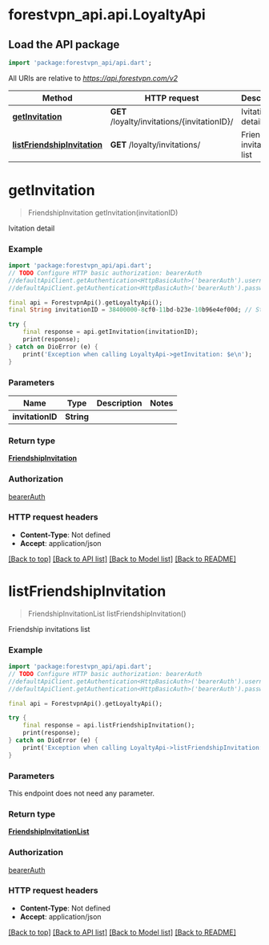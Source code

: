 # forestvpn_api.api.LoyaltyApi

## Load the API package
```dart
import 'package:forestvpn_api/api.dart';
```

All URIs are relative to *https://api.forestvpn.com/v2*

Method | HTTP request | Description
------------- | ------------- | -------------
[**getInvitation**](LoyaltyApi.md#getinvitation) | **GET** /loyalty/invitations/{invitationID}/ | Ivitation detail
[**listFriendshipInvitation**](LoyaltyApi.md#listfriendshipinvitation) | **GET** /loyalty/invitations/ | Friendship invitations list


# **getInvitation**
> FriendshipInvitation getInvitation(invitationID)

Ivitation detail

### Example
```dart
import 'package:forestvpn_api/api.dart';
// TODO Configure HTTP basic authorization: bearerAuth
//defaultApiClient.getAuthentication<HttpBasicAuth>('bearerAuth').username = 'YOUR_USERNAME'
//defaultApiClient.getAuthentication<HttpBasicAuth>('bearerAuth').password = 'YOUR_PASSWORD';

final api = ForestvpnApi().getLoyaltyApi();
final String invitationID = 38400000-8cf0-11bd-b23e-10b96e4ef00d; // String | 

try {
    final response = api.getInvitation(invitationID);
    print(response);
} catch on DioError (e) {
    print('Exception when calling LoyaltyApi->getInvitation: $e\n');
}
```

### Parameters

Name | Type | Description  | Notes
------------- | ------------- | ------------- | -------------
 **invitationID** | **String**|  | 

### Return type

[**FriendshipInvitation**](FriendshipInvitation.md)

### Authorization

[bearerAuth](../README.md#bearerAuth)

### HTTP request headers

 - **Content-Type**: Not defined
 - **Accept**: application/json

[[Back to top]](#) [[Back to API list]](../README.md#documentation-for-api-endpoints) [[Back to Model list]](../README.md#documentation-for-models) [[Back to README]](../README.md)

# **listFriendshipInvitation**
> FriendshipInvitationList listFriendshipInvitation()

Friendship invitations list

### Example
```dart
import 'package:forestvpn_api/api.dart';
// TODO Configure HTTP basic authorization: bearerAuth
//defaultApiClient.getAuthentication<HttpBasicAuth>('bearerAuth').username = 'YOUR_USERNAME'
//defaultApiClient.getAuthentication<HttpBasicAuth>('bearerAuth').password = 'YOUR_PASSWORD';

final api = ForestvpnApi().getLoyaltyApi();

try {
    final response = api.listFriendshipInvitation();
    print(response);
} catch on DioError (e) {
    print('Exception when calling LoyaltyApi->listFriendshipInvitation: $e\n');
}
```

### Parameters
This endpoint does not need any parameter.

### Return type

[**FriendshipInvitationList**](FriendshipInvitationList.md)

### Authorization

[bearerAuth](../README.md#bearerAuth)

### HTTP request headers

 - **Content-Type**: Not defined
 - **Accept**: application/json

[[Back to top]](#) [[Back to API list]](../README.md#documentation-for-api-endpoints) [[Back to Model list]](../README.md#documentation-for-models) [[Back to README]](../README.md)

